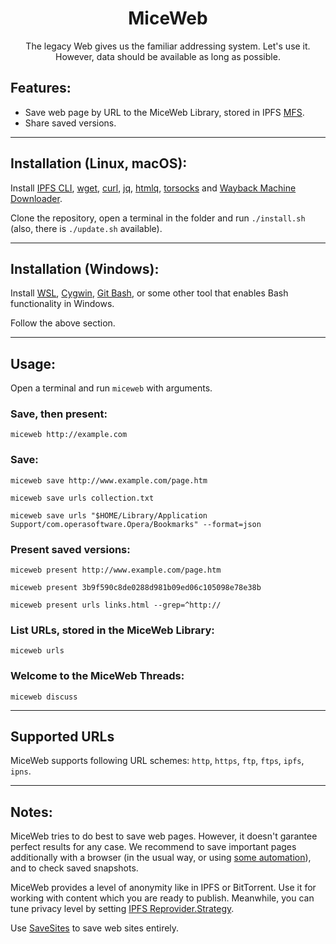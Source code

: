 <h1 align="center">MiceWeb</h1>

<p align="center">The legacy Web gives us the familiar addressing system. Let's use it. However, data should be available as long as possible.</p>

## Features:

- Save web page by URL to the MiceWeb Library, stored in IPFS [MFS](https://docs.ipfs.tech/concepts/file-systems/#mutable-file-system-mfs).
- Share saved versions.

---

## Installation (Linux, macOS):

Install [IPFS CLI](https://docs.ipfs.io/install/command-line/), [wget](https://www.gnu.org/software/wget/), [curl](https://curl.se/), [jq](https://stedolan.github.io/jq/download/), [htmlq](https://github.com/mgdm/htmlq/), [torsocks](https://gitlab.torproject.org/tpo/core/torsocks) and [Wayback Machine Downloader](https://github.com/ImportTaste/wayback-machine-downloader).

Clone the repository, open a terminal in the folder and run `./install.sh` (also, there is `./update.sh` available).

---

## Installation (Windows):

Install [WSL](https://docs.microsoft.com/en-us/windows/wsl/install-win10), [Cygwin](https://www.cygwin.com/), [Git Bash](https://git-scm.com/download/win), or some other tool that enables Bash functionality in Windows.

Follow the above section.

---

## Usage:

Open a terminal and run `miceweb` with arguments.

### Save, then present:
`miceweb http://example.com`

### Save:
`miceweb save http://www.example.com/page.htm`

`miceweb save urls collection.txt`

`miceweb save urls "$HOME/Library/Application Support/com.operasoftware.Opera/Bookmarks" --format=json`

### Present saved versions:
`miceweb present http://www.example.com/page.htm`

`miceweb present 3b9f590c8de0288d981b09ed06c105098e78e38b`

`miceweb present urls links.html --grep=^http://`

### List URLs, stored in the MiceWeb Library:
`miceweb urls`

### Welcome to the MiceWeb Threads:
`miceweb discuss`

---

## Supported URLs

MiceWeb supports following URL schemes: `http`, `https`, `ftp`, `ftps`, `ipfs`, `ipns`.

---

## Notes:

MiceWeb tries to do best to save web pages. However, it doesn't garantee perfect results for any case. We recommend to save important pages additionally with a browser (in the usual way, or using [some automation](http://ratbrowser.com)), and to check saved snapshots.

MiceWeb provides a level of anonymity like in IPFS or BitTorrent. Use it for working with content which you are ready to publish. Meanwhile, you can tune privacy level by setting [IPFS Reprovider.Strategy](https://github.com/ipfs/kubo/blob/master/docs/config.md#reproviderstrategy).

Use [SaveSites](https://github.com/defder-su/SaveSites) to save web sites entirely.
